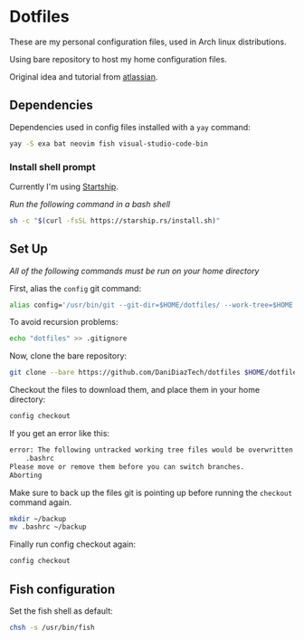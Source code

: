 # Dotfiles

These are my personal configuration files, used in Arch linux distributions.

Using bare repository to host my home configuration files.

Original idea and tutorial from [atlassian](https://www.atlassian.com/git/tutorials/dotfiles).

## Dependencies

Dependencies used in config files installed with a `yay` command:

```bash
yay -S exa bat neovim fish visual-studio-code-bin
```

### Install shell prompt

Currently I'm using [Startship](https://starship.rs/guide/#%F0%9F%9A%80-installation).

*Run the following command in a bash shell*

```bash
sh -c "$(curl -fsSL https://starship.rs/install.sh)"
```


## Set Up

*All of the following commands must be run on your home directory*

First, alias the `config` git command:

```bash
alias config='/usr/bin/git --git-dir=$HOME/dotfiles/ --work-tree=$HOME'
```

To avoid recursion problems:

```bash
echo "dotfiles" >> .gitignore
```

Now, clone the bare repository:

```bash
git clone --bare https://github.com/DaniDiazTech/dotfiles $HOME/dotfiles
```

Checkout the files to download them, and place them in your home directory:

```bash
config checkout
```

If you get an error like this:

```bash
error: The following untracked working tree files would be overwritten by checkout:
    .bashrc
Please move or remove them before you can switch branches.
Aborting
```

Make sure to back up the files git is pointing up before running the `checkout` command again.

```bash
mkdir ~/backup
mv .bashrc ~/backup
```

Finally run config checkout again:

```bash
config checkout
```

## Fish configuration

Set the fish shell as default:

```bash
chsh -s /usr/bin/fish
```

